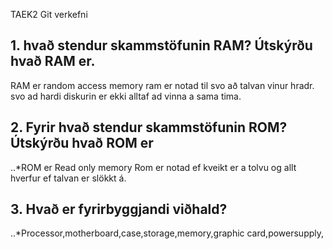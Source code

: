 TAEK2
Git verkefni
## 1. hvað stendur skammstöfunin RAM? Útskýrðu hvað RAM er.
 RAM er random access memory ram er notad til svo að talvan vinur hradr. svo ad hardi diskurin er ekki alltaf ad vinna a sama tima.



## 2. Fyrir hvað stendur skammstöfunin ROM? Útskýrðu hvað ROM er
..*ROM er Read only memory Rom er notad ef kveikt er a tolvu og allt hverfur ef talvan er slökkt á.



## 3. Hvað er fyrirbyggjandi viðhald?
..*Processor,motherboard,case,storage,memory,graphic card,powersupply,

